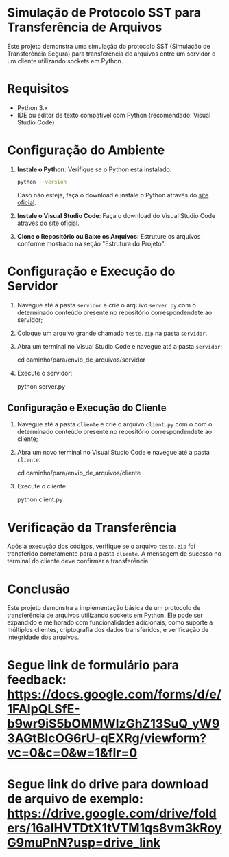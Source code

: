 # Simulação de Protocolo SST para Transferência de Arquivos

Este projeto demonstra uma simulação do protocolo SST (Simulação de Transferência Segura) para transferência de arquivos entre um servidor e um cliente utilizando sockets em Python.

# Requisitos

- Python 3.x
- IDE ou editor de texto compatível com Python (recomendado: Visual Studio Code)

# Configuração do Ambiente

1. **Instale o Python**:
   Verifique se o Python está instalado:
   ```sh
   python --version
   ```
   Caso não esteja, faça o download e instale o Python através do [site oficial](https://www.python.org/downloads/).

2. **Instale o Visual Studio Code**:
   Faça o download do Visual Studio Code através do [site oficial](https://code.visualstudio.com/download).

3. **Clone o Repositório ou Baixe os Arquivos**:
   Estruture os arquivos conforme mostrado na seção "Estrutura do Projeto".

# Configuração e Execução do Servidor

1. Navegue até a pasta `servidor` e crie o arquivo `server.py` com o determinado conteúdo presente no repositório correspondendete ao servidor;


2. Coloque um arquivo grande chamado `teste.zip` na pasta `servidor`.


3. Abra um terminal no Visual Studio Code e navegue até a pasta `servidor`:

    cd caminho/para/envio_de_arquivos/servidor

4. Execute o servidor:
   
   python server.py
   

## Configuração e Execução do Cliente

1. Navegue até a pasta `cliente` e crie o arquivo `client.py` com o com o determinado conteúdo presente no repositório correspondendete ao cliente;


2. Abra um novo terminal no Visual Studio Code e navegue até a pasta `cliente`:
   
   cd caminho/para/envio_de_arquivos/cliente
   

3. Execute o cliente:
   
   python client.py


# Verificação da Transferência

Após a execução dos códigos, verifique se o arquivo `teste.zip` foi transferido corretamente para a pasta `cliente`. A mensagem de sucesso no terminal do cliente deve confirmar a transferência.

# Conclusão

Este projeto demonstra a implementação básica de um protocolo de transferência de arquivos utilizando sockets em Python. Ele pode ser expandido e melhorado com funcionalidades adicionais, como suporte a múltiplos clientes, criptografia dos dados transferidos, e verificação de integridade dos arquivos.


# Segue link de formulário para feedback: <https://docs.google.com/forms/d/e/1FAIpQLSfE-b9wr9iS5bOMMWIzGhZ13SuQ_yW93AGtBIcOG6rU-qEXRg/viewform?vc=0&c=0&w=1&flr=0>
# Segue link do drive para download de arquivo de exemplo: <https://drive.google.com/drive/folders/16aIHVTDtX1tVTM1qs8vm3kRoyG9muPnN?usp=drive_link>
